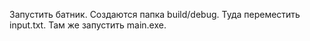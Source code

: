 Запустить батник. Создаются папка build/debug. Туда переместить input.txt. Там же запустить main.exe.
